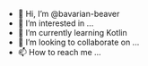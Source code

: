 - 👋 Hi, I’m @bavarian-beaver
- 👀 I’m interested in ...
- 🌱 I’m currently learning Kotlin
- 💞️ I’m looking to collaborate on ...
- 📫 How to reach me ...

<!---
bavarian-beaver/bavarian-beaver is a ✨ special ✨ repository because its `README.md` (this file) appears on your GitHub profile.
You can click the Preview link to take a look at your changes.
--->
